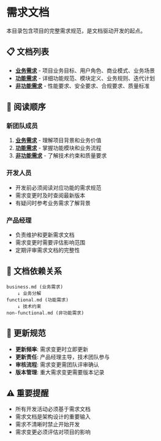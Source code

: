 # 需求文档

本目录包含项目的完整需求规范，是文档驱动开发的起点。

## 📋 文档列表

- **[业务需求](business.md)** - 项目业务目标、用户角色、商业模式、业务场景
- **[功能需求](functional.md)** - 详细功能规范、模块定义、业务规则、迭代计划
- **[非功能需求](non-functional.md)** - 性能要求、安全要求、合规要求、质量标准

## 🎯 阅读顺序

### 新团队成员
1. **[业务需求](business.md)** - 理解项目背景和业务价值
2. **[功能需求](functional.md)** - 掌握功能模块和业务流程
3. **[非功能需求](non-functional.md)** - 了解技术约束和质量要求

### 开发人员
- 开发前必须阅读对应功能的需求规范
- 需求变更时及时查阅最新版本
- 有疑问时参考业务需求了解背景

### 产品经理
- 负责维护和更新需求文档
- 需求变更时需要评估影响范围
- 定期评审需求文档的完整性

## 🔄 文档依赖关系

```
business.md (业务需求)
    ↓ 业务分解
functional.md (功能需求)
    ↓ 技术约束
non-functional.md (非功能需求)
```

## 📝 更新规范

- **更新频率**: 需求变更时立即更新
- **更新责任**: 产品经理主导，技术团队参与
- **审核流程**: 需求变更需团队评审确认
- **版本管理**: 重大需求变更需要版本记录

## ⚠️ 重要提醒

- 所有开发活动必须基于需求文档
- 需求文档是架构设计的重要输入
- 需求不清晰时禁止开始开发
- 需求变更必须评估对项目的影响
